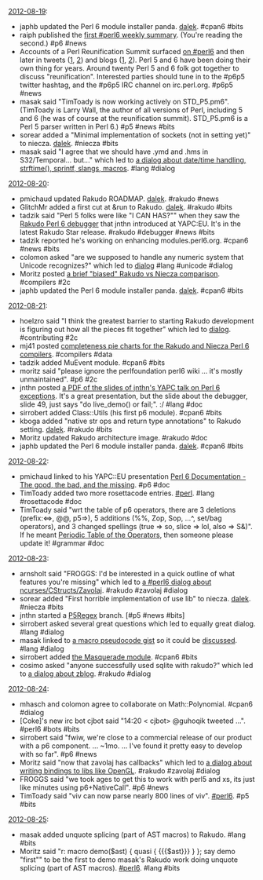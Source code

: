[2012-08-19](http://irclog.perlgeek.de/perl6/2012-08-19):

* japhb updated the Perl 6 module installer panda. [dalek](http://irclog.perlgeek.de/perl6/2012-08-19#i_5908750). #cpan6 #bits
* raiph published the [first #perl6 weekly summary](http://blogs.perl.org/users/perl_6_reports/2012/08/perl6-summary-for-week-ending-2012-08-18.html). (You're reading the second.) #p6 #news
* Accounts of a Perl Reunification Summit surfaced [on #perl6](http://irclog.perlgeek.de/perl6/2012-08-19#i_5909381) and then later in tweets ([1](https://twitter.com/pmichaud/status/237219819139780608), [2](https://twitter.com/pmichaud/status/237219997062152192)) and blogs ([1](http://perlgeek.de/blog-en/perl-6/2012-quo-vadis-perl.html), [2](http://mdk.per.ly/2012/08/20/prs2012-perl5-perl6-reunification-summit/)). Perl 5 and 6 have been doing their own thing for years. Around twenty Perl 5 and 6 folk got together to discuss "reunification". Interested parties should tune in to the #p6p5 twitter hashtag, and the #p6p5 IRC channel on irc.perl.org. #p6p5 #news
* masak said "TimToady is now working actively on STD_P5.pm6". (TimToady is Larry Wall, the author of all versions of Perl, including 5 and 6 (he was of course at the reunification summit). STD_P5.pm6 is a Perl 5 parser written in Perl 6.) #p5 #news #bits
* sorear added a "Minimal implementation of sockets (not in setting yet)" to niecza. [dalek](http://irclog.perlgeek.de/perl6/2012-08-19#i_5910521). #niecza #bits
* masak said "I agree that we should have .ymd and .hms in S32/Temporal... but..." which led to [a dialog about date/time handling, strftime(), sprintf, slangs, macros](http://irclog.perlgeek.de/perl6/2012-08-19#i_5910689). #lang #dialog

[2012-08-20](http://irclog.perlgeek.de/perl6/2012-08-20):

* pmichaud updated Rakudo ROADMAP. [dalek](http://irclog.perlgeek.de/perl6/2012-08-20#i_5911718). #rakudo #news
* GlitchMr added a first cut at &run to Rakudo. [dalek](http://irclog.perlgeek.de/perl6/2012-08-20#i_5911837). #rakudo #bits
* tadzik said "Perl 5 folks were like "I CAN HAS?"" when they saw the [Rakudo Perl 6 debugger](https://github.com/jnthn/rakudo-debugger/) that jnthn introduced at YAPC:EU. It's in the latest Rakudo Star release. #rakudo #debugger #news #bits
* tadzik reported he's working on enhancing modules.perl6.org. #cpan6 #news #bits
* colomon asked "are we supposed to handle any numeric system that Unicode recognizes?" which led to [dialog](http://irclog.perlgeek.de/perl6/2012-08-20#i_5912652) #lang #unicode #dialog
* Moritz posted [a brief "biased" Rakudo vs Niecza comparison](https://gist.github.com/3406172). #compilers #2c
* japhb updated the Perl 6 module installer panda. [dalek](http://irclog.perlgeek.de/perl6/2012-08-20#i_5914044). #cpan6 #bits

[2012-08-21](http://irclog.perlgeek.de/perl6/2012-08-21):

* hoelzro said "I think the greatest barrier to starting Rakudo development is figuring out how all the pieces fit together" which led to [dialog](http://irclog.perlgeek.de/perl6/2012-08-21#i_5914662). #contributing #2c
* mj41 posted [completeness pie charts for the Rakudo and Niecza Perl 6 compilers](https://raw.github.com/mj41/Perl-6-GD/master/export/Summary%20-%20Compilers%27%20features%20-%20GoodData.png). #compilers #data
* tadzik added MuEvent module. #cpan6 #bits
* moritz said "please ignore the perlfoundation perl6 wiki ... it's mostly unmaintained". #p6 #2c
* jnthn posted [a PDF of the slides of jnthn's YAPC talk on Perl 6 exceptions](http://jnthn.net/papers/2012-yapceu-exceptions.pdf). It's a great presentation, but the slide about the debugger, slide 49, just says "do live_demo() or fail;". :/ #lang #doc
* sirrobert added Class::Utils (his first p6 module). #cpan6 #bits
* kboga added "native str ops and return type annotations" to Rakudo setting. [dalek](http://irclog.perlgeek.de/perl6/2012-08-21#i_5916359). #rakudo #bits
* Moritz updated Rakudo architecture image. #rakudo #doc
* japhb updated the Perl 6 module installer panda. [dalek](http://irclog.perlgeek.de/perl6/2012-08-21#i_5916895). #cpan6 #bits

[2012-08-22](http://irclog.perlgeek.de/perl6/2012-08-22):

* pmichaud linked to his YAPC::EU presentation [Perl 6 Documentation - The good, the bad, and the missing](http://pmichaud.com/2012/pres/yapceu-p6doc/slides/start.html). #p6 #doc
* TimToady added two more rosettacode entries. [#perl](http://irclog.perlgeek.de/perl6/2012-08-22#i_5917857). #lang #rosettacode #doc
* TimToady said "wrt the table of p6 operators, there are 3 deletions (prefix:<=>, @@, p5=>), 5 additions (%%, Zop, Sop, ...^, set/bag operators), and 3 changed spellings (true => so, slice => lol, also => S&)". If he meant [Periodic Table of the Operators](http://www.ozonehouse.com/mark/periodic/), then someone please update it! #grammar #doc

[2012-08-23](http://irclog.perlgeek.de/perl6/2012-08-23):

* arnsholt said "FROGGS: I'd be interested in a quick outline of what features you're missing" which led to [a #perl6 dialog about ncurses/CStructs/Zavolaj](http://irclog.perlgeek.de/perl6/2012-08-23#i_5920546). #rakudo #zavolaj #dialog
* sorear added "First horrible implementation of use lib" to niecza. [dalek](http://irclog.perlgeek.de/perl6/2012-08-23#i_5920813). #niecza #bits
* jnthn started a [P5Regex](http://irclog.perlgeek.de/perl6/2012-08-23#i_5920838) branch. [#p5 #news #bits]
* sirrobert asked several great questions which led to equally great dialog. #lang #dialog
* masak linked to [a macro pseudocode gist](https://gist.github.com/3438222) so it could be [discussed](http://irclog.perlgeek.de/perl6/2012-08-23#i_5921993). #lang #dialog
* sirrobert added [the Masquerade module](https://github.com/sirrobert/Masquerade). #cpan6 #bits
* cosimo asked "anyone successfully used sqlite with rakudo?" which led to [a dialog about zblog](https://github.com/tadzik/zblog/blob/master/%C5%BAblog.pl). #rakudo #dialog

[2012-08-24](http://irclog.perlgeek.de/perl6/2012-08-24):

* mhasch and colomon agree to collaborate on Math::Polynomial. #cpan6 #dialog
* [Coke]'s new irc bot cjbot said "14:20 < cjbot> @guhoqik tweeted ...". #perl6 #bots #bits
* sirrobert said "fwiw, we're close to a commercial release of our product with a p6 component. ... ~1mo. ... I've found it pretty easy to develop with so far". #p6 #news
* Moritz said "now that zavolaj has callbacks" which led to [a dialog about writing bindings to libs like OpenGL](http://irclog.perlgeek.de/perl6/2012-08-24#i_5928419). #rakudo #zavolaj #dialog
* FROGGS said "we took ages to get this to work with perl5 and xs, its just like minutes using p6+NativeCall". #p6 #news
* TimToady said "viv can now parse nearly 800 lines of viv". [#perl6](http://irclog.perlgeek.de/perl6/2012-08-25#i_5929917). #p5 #bits

[2012-08-25](http://irclog.perlgeek.de/perl6/2012-08-25):

* masak added unquote splicing (part of AST macros) to Rakudo. #lang #bits
* Moritz said "r: macro demo($ast) { quasi { {{{$ast}}} } }; say demo "first"" to be the first to demo masak's Rakudo work doing unquote splicing (part of AST macros). [#perl6](http://irclog.perlgeek.de/perl6/2012-08-25#i_5930163). #lang #bits
